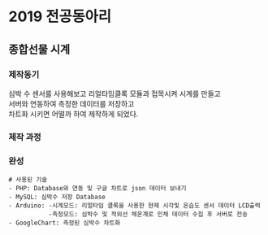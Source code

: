 # 2019 전공동아리
## 종합선물 시계

### 제작동기
심박 수 센서를 사용해보고 리얼타임클록 모듈과 접목시켜 시계를 만들고<br>서버와 연동하여 측정한 데이터를 저장하고<br>차트화 시키면 어떨까 하여 제작하게 되었다.
### 제작 과정

### 완성


```
# 사용된 기술
- PHP: Database와 연동 및 구글 차트로 json 데이터 보내기
- MySQL: 심박수 저장 Database
- Arduino: -시계모드: 리얼타임 클록을 사용한 현제 시각및 온습도 센서 데이터 LCD출력
           -측정모드: 심박수 및 적외선 체온계로 인체 데이터 수집 후 서버로 전송
- GoogleChart: 측정된 심박수 차트화
```
